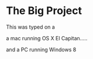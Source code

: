 # The Big Project

This was typed on a

a mac running OS X El Capitan.....

and a PC running Windows 8